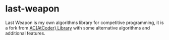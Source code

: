 # last-weapon
Last Weapon is my own algorithms library for competitive programming, it is a fork from [AC(AtCoder) Library](https://github.com/lychees/ac-library) with some alternative algorithms and additional features.